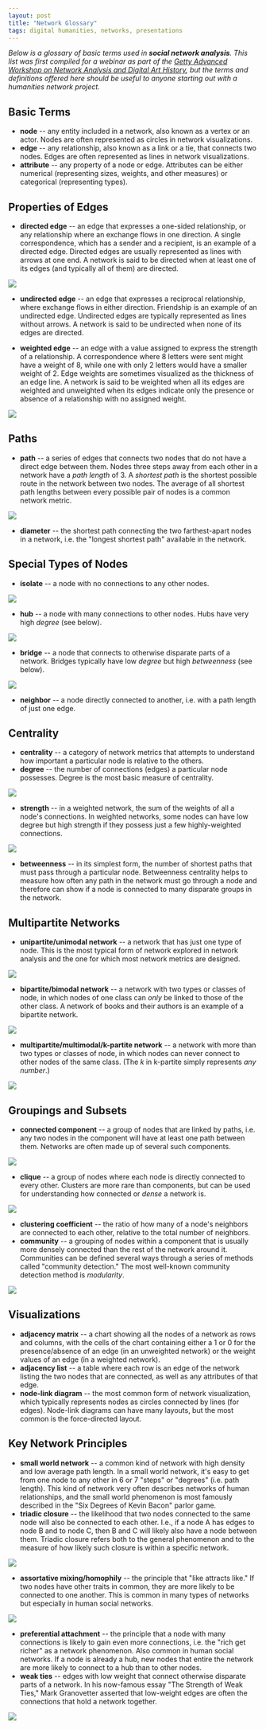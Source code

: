 ```yaml
---
layout: post
title: "Network Glossary"
tags: digital humanities, networks, presentations
---
```


*Below is a glossary of basic terms used in **social network analysis**. This list was first compiled for a webinar as part of the [Getty Advanced Workshop on Network Analysis and Digital Art History](https://sites.haa.pitt.edu/na-dah/), but the terms and definitions offered here should be useful to anyone starting out with a humanities network project.*

## Basic Terms

- **node** -- any entity included in a network, also known as a vertex or an actor. Nodes are often represented as circles in network visualizations.
- **edge** -- any relationship, also known as a link or a tie, that connects two nodes. Edges are often represented as lines in network visualizations.
- **attribute** -- any property of a node or edge. Attributes can be either numerical (representing sizes, weights, and other measures) or categorical (representing types).

## Properties of Edges

- **directed edge** -- an edge that expresses a one-sided relationship, or any relationship where an exchange flows in one direction. A single correspondence, which has a sender and a recipient, is an example of a directed edge. Directed edges are usually represented as lines with arrows at one end. A network is said to be directed when at least one of its edges (and typically all of them) are directed.

![](../slides/network_img/directed_edge.png)

- **undirected edge** -- an edge that expresses a reciprocal relationship, where exchange flows in either direction. Friendship is an example of an undirected edge. Undirected edges are typically represented as lines without arrows. A network is said to be undirected when none of its edges are directed.

- **weighted edge** -- an edge with a value assigned to express the strength of a relationship. A correspondence where 8 letters were sent might have a weight of 8, while one with only 2 letters would have a smaller weight of 2. Edge weights are sometimes visualized as the thickness of an edge line. A network is said to be weighted when all its edges are weighted and unweighted when its edges indicate only the presence or absence of a relationship with no assigned weight.

![](../slides/network_img/weighted_edge.png)

## Paths

- **path** -- a series of edges that connects two nodes that do not have a direct edge between them. Nodes three steps away from each other in a network have a *path length* of 3. A *shortest path* is the shortest possible route in the network between two nodes. The average of all shortest path lengths between every possible pair of nodes is a common network metric.

![](../slides/network_img/path.png)

- **diameter** -- the shortest path connecting the two farthest-apart nodes in a network, i.e. the "longest shortest path" available in the network.

## Special Types of Nodes

- **isolate** -- a node with no connections to any other nodes.

![](../slides/network_img/isolates.png)

- **hub** -- a node with many connections to other nodes. Hubs have very high *degree* (see below).

![](../slides/network_img/hubs.png)

- **bridge** -- a node that connects to otherwise disparate parts of a network. Bridges typically have low *degree* but high *betweenness* (see below).

![](../slides/network_img/bridges.png)

- **neighbor** -- a node directly connected to another, i.e. with a path length of just one edge.

## Centrality

- **centrality** -- a category of network metrics that attempts to understand how important a particular node is relative to the others.
- **degree** -- the number of connections (edges) a particular node possesses. Degree is the most basic measure of centrality.

![](../slides/network_img/degree.png)

- **strength** -- in a weighted network, the sum of the weights of all a node's connections. In weighted networks, some nodes can have low degree but high strength if they possess just a few highly-weighted connections.

![](../slides/network_img/strength.png)

- **betweenness** -- in its simplest form, the number of shortest paths that must pass through a particular node. Betweenness centrality helps to measure how often any path in the network must go through a node and therefore can show if a node is connected to many disparate groups in the network.

## Multipartite Networks

- **unipartite/unimodal network** -- a network that has just one type of node. This is the most typical form of network explored in network analysis and the one for which most network metrics are designed.

![](../slides/network_img/unipartite.png)

- **bipartite/bimodal network** -- a network with two types or classes of node, in which nodes of one class can *only* be linked to those of the other class. A network of books and their authors is an example of a bipartite network.

![](../slides/network_img/bipartite1.png)

- **multipartite/multimodal/k-partite network** -- a network with more than two types or classes of node, in which nodes can never connect to other nodes of the same class. (The *k* in k-partite simply represents *any number*.)

![](../slides/network_img/multipartite.png)

## Groupings and Subsets

- **connected component** -- a group of nodes that are linked by paths, i.e. any two nodes in the component will have at least one path between them. Networks are often made up of several such components.

![](../slides/network_img/components.png)

- **clique** -- a group of nodes where each node is directly connected to every other. Clusters are more rare than components, but can be used for understanding how connected or *dense* a network is.

![](../slides/network_img/cliques.png)

- **clustering coefficient** -- the ratio of how many of a node's neighbors are connected to each other, relative to the total number of neighbors.
- **community** -- a grouping of nodes within a component that is usually more densely connected than the rest of the network around it. Communities can be defined several ways through a series of methods called "community detection." The most well-known community detection method is *modularity*.

![](../slides/network_img/communities.png)

## Visualizations

- **adjacency matrix** -- a chart showing all the nodes of a network as rows and columns, with the cells of the chart containing either a 1 or 0 for the presence/absence of an edge (in an unweighted network) or the weight values of an edge (in a weighted network).
- **adjacency list** -- a table where each row is an edge of the network listing the two nodes that are connected, as well as any attributes of that edge.
- **node-link diagram** -- the most common form of network visualization, which typically represents nodes as circles connected by lines (for edges). Node-link diagrams can have many layouts, but the most common is the force-directed layout.

## Key Network Principles

- **small world network** -- a common kind of network with high density and low average path length. In a small world network, it's easy to get from one node to any other in 6 or 7 "steps" or "degrees" (i.e. path length). This kind of network very often describes networks of human relationships, and the small world phenomenon is most famously described in the "Six Degrees of Kevin Bacon" parlor game.
- **triadic closure** -- the likelihood that two nodes connected to the same node will also be connected to each other. I.e., if a node A has edges to node B and to node C, then B and C will likely also have a node between them. Triadic closure refers both to the general phenomenon and to the measure of how likely such closure is within a specific network.

![](../slides/network_img/triadic_closure.png)

- **assortative mixing/homophily** -- the principle that "like attracts like." If two nodes have other traits in common, they are more likely to be connected to one another. This is common in many types of networks but especially in human social networks.

![](../slides/network_img/homophily.png)

- **preferential attachment** -- the principle that a node with many connections is likely to gain even more connections, i.e. the "rich get richer" as a network phenomenon. Also common in human social networks. If a node is already a hub, new nodes that entire the network are more likely to connect to a hub than to other nodes.
- **weak ties** -- edges with low weight that connect otherwise disparate parts of a network. In his now-famous essay "The Strength of Weak Ties," Mark Granovetter asserted that low-weight edges are often the connections that hold a network together.

![](../slides/network_img/weak_ties.png)
